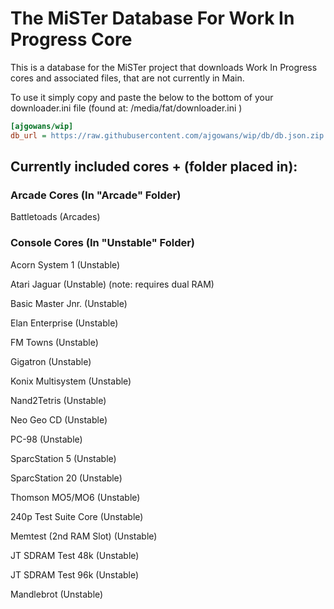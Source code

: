 # The MiSTer Database For Work In Progress Core 

This is a database for the MiSTer project that downloads Work In Progress cores and associated files, that are not currently in Main.

To use it simply copy and paste the below to the bottom of your downloader.ini file (found at: /media/fat/downloader.ini )

```ini
[ajgowans/wip]
db_url = https://raw.githubusercontent.com/ajgowans/wip/db/db.json.zip
```


 ## Currently included cores + (folder placed in):


### Arcade Cores (In "Arcade" Folder)

Battletoads (Arcades)

### Console Cores (In "Unstable" Folder)

Acorn System 1 (Unstable)

Atari Jaguar (Unstable) (note: requires dual RAM)

Basic Master Jnr. (Unstable)

Elan Enterprise (Unstable)

FM Towns (Unstable)

Gigatron (Unstable)

Konix Multisystem (Unstable)

Nand2Tetris (Unstable)

Neo Geo CD (Unstable)

PC-98 (Unstable)

SparcStation 5 (Unstable)

SparcStation 20 (Unstable)

Thomson MO5/MO6 (Unstable)

240p Test Suite Core (Unstable)

Memtest (2nd RAM Slot) (Unstable)

JT SDRAM Test 48k (Unstable)

JT SDRAM Test 96k (Unstable)

Mandlebrot (Unstable)




